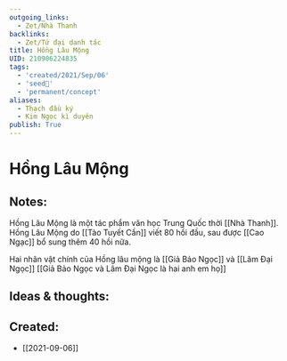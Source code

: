 ```yaml
---
outgoing_links:
  - Zet/Nhà Thanh
backlinks:
  - Zet/Tứ đại danh tác
title: Hồng Lâu Mộng
UID: 210906224835
tags:
  - 'created/2021/Sep/06'
  - 'seed🥜'
  - 'permanent/concept'
aliases:
  - Thạch đầu ký
  - Kim Ngọc kì duyên
publish: True
---
```

# Hồng Lâu Mộng

## Notes:
Hồng Lâu Mộng là một tác phẩm văn học Trung Quốc thời [[Nhà Thanh]]. 
Hồng Lâu Mộng do [[Tào Tuyết Cần]] viết 80 hồi đầu, sau được [[Cao Ngạc]] bổ sung thêm 40 hồi nữa.

Hai nhân vật chính của Hồng lâu mộng là [[Giả Bảo Ngọc]] và [[Lâm Đại Ngọc]]
[[Giả Bảo Ngọc và Lâm Đại Ngọc là hai anh em họ]]
## Ideas & thoughts:

## Created:
- [[2021-09-06]]

